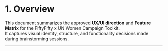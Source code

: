 # 1. Overview

This document summarizes the approved **UX/UI direction** and **Feature
Matrix** for the FiftyFifty x UN Women Campaign Toolkit.\
It captures visual identity, structure, and functionality decisions made
during brainstorming sessions.

------------------------------------------------------------------------
